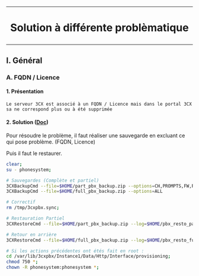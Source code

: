 ------------------------------------------------------------
# <p align='center'> Solution à différente problèmatique </p>

------------------------------------------------------------
## I. Général
### A. FQDN / Licence
#### 1. Présentation
```
Le serveur 3CX est associé à un FQDN / Licence mais dans le portal 3CX sa ne correspond plus ou à été supprimée
```
#### 2. Solution ([Doc](https://www.3cx.com/docs/backup-restore-command-line/))
Pour résoudre le problème, il faut réaliser une sauvegarde en excluant ce qui pose problème. (FQDN, Licence)

Puis il faut le restaurer.

```bash
clear;
su - phonesystem;

# Sauvegardes (Complète et partiel)
3CXBackupCmd --file=$HOME/part_pbx_backup.zip --options=CH,PROMPTS,FW,REC,VM --log=$HOME/pbx-backup_part.log;
3CXBackupCmd --file=$HOME/full_pbx_backup.zip --options=ALL                  --log=$HOME/pbx-backup_full.log;

# Correctif
rm /tmp/3cxpbx.sync;

# Restauration Partiel
3CXRestoreCmd --file=$HOME/part_pbx_backup.zip --log=$HOME/pbx_resto_part.log;

# Retour en arrière
3CXRestoreCmd --file=$HOME/full_pbx_backup.zip --log=$HOME/pbx_resto_full.log;
```

```bash
# Si les actions précédentes ont étés fait en root :
cd /var/lib/3cxpbx/Instance1/Data/Http/Interface/provisioning;
chmod 750 *;
chown -R phonesystem:phonesystem *;
```
